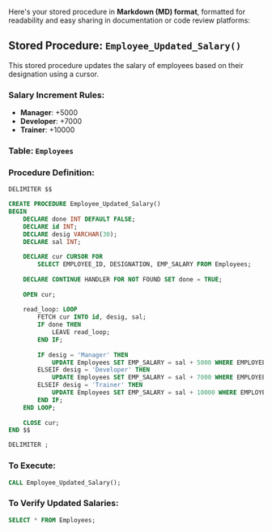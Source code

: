 Here's your stored procedure in **Markdown (MD) format**, formatted for readability and easy sharing in documentation or code review platforms:

## Stored Procedure: `Employee_Updated_Salary()`

This stored procedure updates the salary of employees based on their designation using a cursor.

### Salary Increment Rules:
- **Manager**: +5000
- **Developer**: +7000
- **Trainer**: +10000

### Table: `Employees`

### Procedure Definition:

```sql
DELIMITER $$

CREATE PROCEDURE Employee_Updated_Salary()
BEGIN
    DECLARE done INT DEFAULT FALSE;
    DECLARE id INT;
    DECLARE desig VARCHAR(30);
    DECLARE sal INT;
    
    DECLARE cur CURSOR FOR
        SELECT EMPLOYEE_ID, DESIGNATION, EMP_SALARY FROM Employees;
        
    DECLARE CONTINUE HANDLER FOR NOT FOUND SET done = TRUE;
    
    OPEN cur;
    
    read_loop: LOOP
        FETCH cur INTO id, desig, sal;
        IF done THEN
            LEAVE read_loop;
        END IF;
        
        IF desig = 'Manager' THEN
            UPDATE Employees SET EMP_SALARY = sal + 5000 WHERE EMPLOYEE_ID = id;
        ELSEIF desig = 'Developer' THEN
            UPDATE Employees SET EMP_SALARY = sal + 7000 WHERE EMPLOYEE_ID = id;
        ELSEIF desig = 'Trainer' THEN
            UPDATE Employees SET EMP_SALARY = sal + 10000 WHERE EMPLOYEE_ID = id;
        END IF;
    END LOOP;
    
    CLOSE cur;
END $$

DELIMITER ;
````

### To Execute:

```sql
CALL Employee_Updated_Salary();
```

### To Verify Updated Salaries:

```sql
SELECT * FROM Employees;
```

